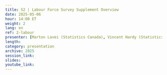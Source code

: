 ```yaml
---
title: S2 | Labour Force Survey Supplement Overview
date: 2025-05-06
hour: 14:00 ET
weight: 2
lang: en
ref: 2-labour
presenter: [Marton Lavei (Statistics Canada), Vincent Hardy (Statistics Canada)]
length:
category: presentation
archive: 2025
session_link:
slides:
youtube_link:
---
```

